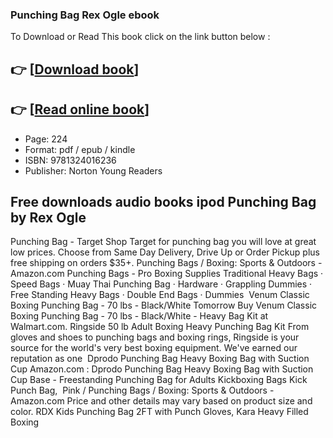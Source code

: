 ### Punching Bag Rex Ogle ebook

To Download or Read This book click on the link button below :

## 👉  [**[Download book](http://ebooksharez.info/download.php?group=book&from=github.com&id=612347&lnk=1065 "Download book")**]

## 👉  [**[Read online book](http://ebooksharez.info/download.php?group=book&from=github.com&id=612347&lnk=1065 "Read online book")**]


* Page: 224
* Format: pdf / epub / kindle
* ISBN: 9781324016236
* Publisher: Norton Young Readers



## Free downloads audio books ipod Punching Bag by Rex Ogle



 Punching Bag - Target Shop Target for punching bag you will love at great low prices. Choose from Same Day Delivery, Drive Up or Order Pickup plus free shipping on orders $35+.
 Punching Bags / Boxing: Sports &amp; Outdoors - Amazon.com 
 Punching Bags - Pro Boxing Supplies Traditional Heavy Bags · Speed Bags · Muay Thai Punching Bag · Hardware · Grappling Dummies · Free Standing Heavy Bags · Double End Bags · Dummies 
 Venum Classic Boxing Punching Bag - 70 lbs - Black/White Tomorrow Buy Venum Classic Boxing Punching Bag - 70 lbs - Black/White - Heavy Bag Kit at Walmart.com.
 Ringside 50 lb Adult Boxing Heavy Punching Bag Kit From gloves and shoes to punching bags and boxing rings, Ringside is your source for the world&#039;s very best boxing equipment. We&#039;ve earned our reputation as one 
 Dprodo Punching Bag Heavy Boxing Bag with Suction Cup Amazon.com : Dprodo Punching Bag Heavy Boxing Bag with Suction Cup Base - Freestanding Punching Bag for Adults Kickboxing Bags Kick Punch Bag, 
 Pink / Punching Bags / Boxing: Sports &amp; Outdoors - Amazon.com Price and other details may vary based on product size and color. RDX Kids Punching Bag 2FT with Punch Gloves, Kara Heavy Filled Boxing 





